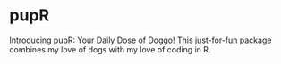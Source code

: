 # pupR

Introducing pupR: Your Daily Dose of Doggo! This just-for-fun package combines my love of dogs with my love of coding in R. 
